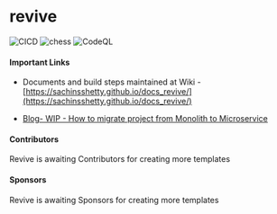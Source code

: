 # revive

![CICD](https://github.com/sachinsshetty/revive/actions/workflows/cicd.yml/badge.svg)
![chess](https://github.com/sachinsshetty/revive/actions/workflows/chess.yml/badge.svg)
![CodeQL](https://github.com/sachinsshetty/revive/actions/workflows/codeql-analysis.yml/badge.svg)



#### Important Links
* Documents and build steps maintained at Wiki - [https://sachinsshetty.github.io/docs_revive/](https://sachinsshetty.github.io/docs_revive/)

* [Blog- WIP - How to migrate project from Monolith to Microservice](https://slabstech.github.io/blog/monolith-microservice/)

#### Contributors

Revive is awaiting Contributors for creating more templates



#### Sponsors

Revive is awaiting Sponsors for creating more templates



